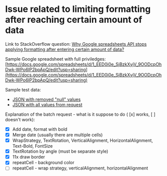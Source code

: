 # Issue related to limiting formatting after reaching certain amount of data

Link to StackOverflow question: [Why Google spreadsheets API stops applying formatting after entering certain amount of data?](https://stackoverflow.com/questions/65658251/why-google-spreadsheets-api-stops-applying-formatting-after-entering-certain-amo)

Sample Google spreadsheet with full priviledges: [https://docs.google.com/spreadsheets/d/1_EED0i0e_SjBzkXyjV_9OODcpOhDwk-WPo6lP2bpApQ/edit?usp=sharing](https://docs.google.com/spreadsheets/d/1_EED0i0e_SjBzkXyjV_9OODcpOhDwk-WPo6lP2bpApQ/edit?usp=sharing)

Sample test data:

- [JSON with removed "null" values](requestExample.json)
- [JSON with all values from request](requestExample_full.json)

Explanation of the batch request - what is it suppose to do ( [x] works, [ ] doesn't work):

- [x] Add date, format with bold
- [x] Merge date (usually there are multiple cells)
- [x] WrapStrategy, TextRotation, VerticalAlignment, HorizontalAlignment, Text-Bold, FontSize
- [x] TextRotation by angle (must be separate style)
- [x] 11x draw border
- [x] repeatCell - background color
- [ ] repeatCell - wrap strategy, verticalAlignment, horizontalAlignment
